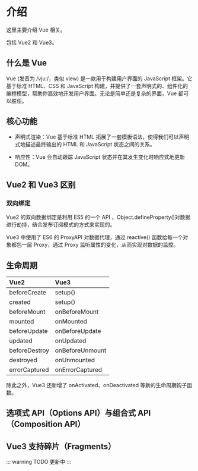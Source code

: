 # 介绍

这里主要介绍 Vue 相关。

包括 Vue2 和 Vue3。

## 什么是 Vue

Vue (发音为 /vjuː/，类似 view) 是一款用于构建用户界面的 JavaScript 框架。它基于标准 HTML、CSS 和 JavaScript 构建，并提供了一套声明式的、组件化的编程模型，帮助你高效地开发用户界面。无论是简单还是复杂的界面，Vue 都可以胜任。

## 核心功能

- 声明式渲染：Vue 基于标准 HTML 拓展了一套模板语法，使得我们可以声明式地描述最终输出的 HTML 和 JavaScript 状态之间的关系。

- 响应性：Vue 会自动跟踪 JavaScript 状态并在其发生变化时响应式地更新 DOM。

## Vue2 和 Vue3 区别

### 双向绑定

Vue2 的双向数据绑定是利⽤ ES5 的⼀个 API ，Object.defineProperty()对数据进⾏劫持，结合发布订阅模式的⽅式来实现的。

Vue3 中使⽤了 ES6 的 ProxyAPI 对数据代理，通过 reactive() 函数给每⼀个对象都包⼀层 Proxy，通过 Proxy 监听属性的变化，从⽽实现对数据的监控。

## 生命周期

| Vue2          | Vue3            |
| :------------ | :-------------- |
| beforeCreate  | setup()         |
| created       | setup()         |
| beforeMount   | onBeforeMount   |
| mounted       | onMounted       |
| beforeUpdate  | onBeforeUpdate  |
| updated       | onUpdated       |
| beforeDestroy | onBeforeUnmount |
| destroyed     | onUnmounted     |
| errorCaptured | onErrorCaptured |

除此之外，Vue3 还新增了 onActivated、onDeactivated 等新的生命周期钩子函数。

## 选项式 API（Options API）与组合式 API（Composition API）

## Vue3 支持碎片（Fragments）

::: warning TODO
更新中
:::
